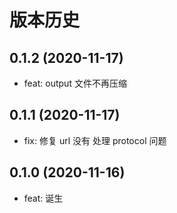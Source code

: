 # 版本历史

## 0.1.2 (2020-11-17)

- feat: output 文件不再压缩

## 0.1.1 (2020-11-17)

- fix: 修复 url 没有 处理 protocol 问题

## 0.1.0 (2020-11-16)

- feat: 诞生
